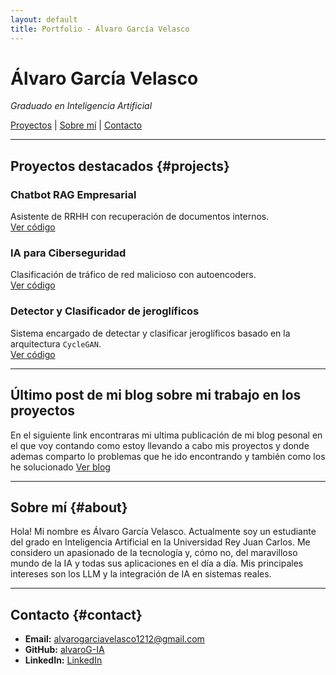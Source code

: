 ```yaml
---
layout: default
title: Portfolio - Álvaro García Velasco
---
```


# Álvaro García Velasco
*Graduado en Inteligencia Artificial*

[Proyectos](#projects) | [Sobre mí](#about) | [Contacto](#contact)

---

## Proyectos destacados {#projects}

### Chatbot RAG Empresarial
Asistente de RRHH con recuperación de documentos internos.  
[Ver código](https://github.com/alvaroG-IA/chatbot-rag)

### IA para Ciberseguridad
Clasificación de tráfico de red malicioso con autoencoders.  
[Ver código](https://github.com/alvaroG-IA/cybersecurity-ml)

### Detector y Clasificador de jeroglíficos
Sistema encargado de detectar y clasificar jeroglíficos basado en la arquitectura `CycleGAN`.  
[Ver código](https://github.com/alvaroG-IA/clf)

---

## Último post de mi blog sobre mi trabajo en los proyectos
En el siguiente link encontraras mi ultima publicación de mi blog pesonal en el que voy contando como 
estoy llevando a cabo mis proyectos y donde ademas comparto lo problemas que he ido encontrando y también
como los he solucionado
[Ver blog](https:://github.com)

---

## Sobre mí {#about}

Hola! Mi nombre es Álvaro García Velasco. Actualmente soy un estudiante del grado en Inteligencia Artificial en la Universidad Rey Juan Carlos. Me considero un apasionado de la tecnología y, cómo no, del maravilloso mundo de la IA y todas sus aplicaciones en el día a día. Mis principales intereses son los LLM y la integración de IA en sistemas reales.

---

## Contacto {#contact}

- **Email:** alvarogarciavelasco1212@gmail.com  
- **GitHub:** [alvaroG-IA](https://github.com/alvaroG-IA)  
- **LinkedIn:** [LinkedIn](https://www.linkedin.com/in/%C3%A1lvaro-garc%C3%ADa-velasco-2a301031a)


